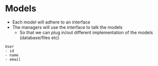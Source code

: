 # Models

- Each model will adhere to an interface
- The managers will use the interface to talk the models
    - So that we can plug in/out different implementation of the models (database/files etc)

```
User
- id
- name
- email
```